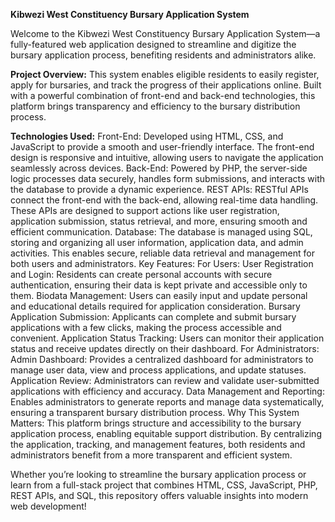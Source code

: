 **Kibwezi West Constituency Bursary Application System**

Welcome to the Kibwezi West Constituency Bursary Application System—a fully-featured web application designed to streamline and digitize the bursary application process, benefiting residents and administrators alike.

**Project Overview:**
This system enables eligible residents to easily register, apply for bursaries, and track the progress of their applications online. Built with a powerful combination of front-end and back-end technologies, this platform brings transparency and efficiency to the bursary distribution process.

**Technologies Used:**
Front-End: Developed using HTML, CSS, and JavaScript to provide a smooth and user-friendly interface. The front-end design is responsive and intuitive, allowing users to navigate the application seamlessly across devices.
Back-End: Powered by PHP, the server-side logic processes data securely, handles form submissions, and interacts with the database to provide a dynamic experience.
REST APIs: RESTful APIs connect the front-end with the back-end, allowing real-time data handling. These APIs are designed to support actions like user registration, application submission, status retrieval, and more, ensuring smooth and efficient communication.
Database: The database is managed using SQL, storing and organizing all user information, application data, and admin activities. This enables secure, reliable data retrieval and management for both users and administrators.
Key Features:
For Users:
User Registration and Login: Residents can create personal accounts with secure authentication, ensuring their data is kept private and accessible only to them.
Biodata Management: Users can easily input and update personal and educational details required for application consideration.
Bursary Application Submission: Applicants can complete and submit bursary applications with a few clicks, making the process accessible and convenient.
Application Status Tracking: Users can monitor their application status and receive updates directly on their dashboard.
For Administrators:
Admin Dashboard: Provides a centralized dashboard for administrators to manage user data, view and process applications, and update statuses.
Application Review: Administrators can review and validate user-submitted applications with efficiency and accuracy.
Data Management and Reporting: Enables administrators to generate reports and manage data systematically, ensuring a transparent bursary distribution process.
Why This System Matters:
This platform brings structure and accessibility to the bursary application process, enabling equitable support distribution. By centralizing the application, tracking, and management features, both residents and administrators benefit from a more transparent and efficient system.

Whether you’re looking to streamline the bursary application process or learn from a full-stack project that combines HTML, CSS, JavaScript, PHP, REST APIs, and SQL, this repository offers valuable insights into modern web development!
